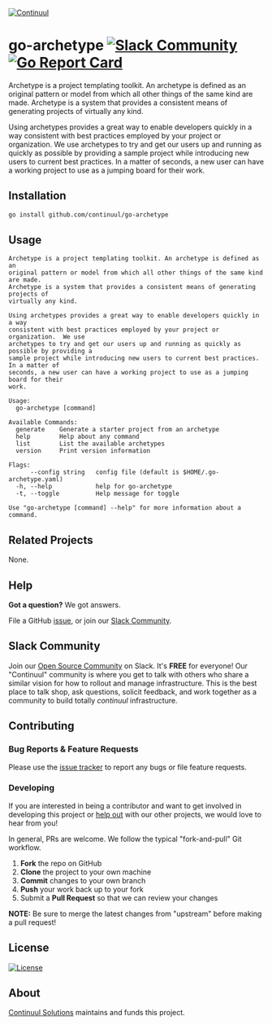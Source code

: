 [![Continuul][logo]](https://continuul.solutions)

# go-archetype [![Slack Community](https://img.shields.io/badge/slack-@continuul/green.svg?logo=slack)](https://slack.continuul.com) [![Go Report Card](https://goreportcard.com/badge/github.com/continuul/go-archetype)](https://goreportcard.com/report/github.com/continuul/go-archetype)


Archetype is a project templating toolkit. An archetype is defined as an
original pattern or model from which all other things of the same kind are made.
Archetype is a system that provides a consistent means of generating projects of
virtually any kind.

Using archetypes provides a great way to enable developers quickly in a way
consistent with best practices employed by your project or organization.  We use
archetypes to try and get our users up and running as quickly as possible by providing a
sample project while introducing new users to current best practices. In a matter of
seconds, a new user can have a working project to use as a jumping board for their
work.

## Installation

```bash
go install github.com/continuul/go-archetype
```

## Usage

```
Archetype is a project templating toolkit. An archetype is defined as an
original pattern or model from which all other things of the same kind are made.
Archetype is a system that provides a consistent means of generating projects of
virtually any kind.

Using archetypes provides a great way to enable developers quickly in a way
consistent with best practices employed by your project or organization.  We use
archetypes to try and get our users up and running as quickly as possible by providing a
sample project while introducing new users to current best practices. In a matter of
seconds, a new user can have a working project to use as a jumping board for their
work.

Usage:
  go-archetype [command]

Available Commands:
  generate    Generate a starter project from an archetype
  help        Help about any command
  list        List the available archetypes
  version     Print version information

Flags:
      --config string   config file (default is $HOME/.go-archetype.yaml)
  -h, --help            help for go-archetype
  -t, --toggle          Help message for toggle

Use "go-archetype [command] --help" for more information about a command.

```

## Related Projects

None.

## Help

**Got a question?** We got answers.

File a GitHub [issue](https://github.com/continuul/go-archetype/issues), or join our [Slack Community][slack].

## Slack Community

Join our [Open Source Community][slack] on Slack. It's **FREE** for everyone! Our "Continuul" community is where you get to talk with others who share a similar vision for how to rollout and manage infrastructure. This is the best place to talk shop, ask questions, solicit feedback, and work together as a community to build totally *continuul* infrastructure.

## Contributing

### Bug Reports & Feature Requests

Please use the [issue tracker](https://github.com/continuul/go-archetype/issues) to report any bugs or file feature requests.

### Developing

If you are interested in being a contributor and want to get involved in developing this project or [help out](https://cpco.io/help-out) with our other projects, we would love to hear from you!

In general, PRs are welcome. We follow the typical "fork-and-pull" Git workflow.

 1. **Fork** the repo on GitHub
 2. **Clone** the project to your own machine
 3. **Commit** changes to your own branch
 4. **Push** your work back up to your fork
 5. Submit a **Pull Request** so that we can review your changes

**NOTE:** Be sure to merge the latest changes from "upstream" before making a pull request!

## License

[![License](https://img.shields.io/badge/License-BSD%203--Clause-blue.svg)](https://opensource.org/licenses/BSD-3-Clause)

## About

[Continuul Solutions][website] maintains and funds this project.

  [logo]: https://avatars3.githubusercontent.com/u/57697117?s=60&v=4
  [website]: https://continuul.solutions
  [slack]: https://slack.continuul.com

  [100]: https://github.com/mlafeldt/chef-runner/blob/v0.9.0/chef/omnibus/omnibus.go
  [101]: https://github.com/hashicorp/vault-auth-plugin-example/blob/f5bad67c730e446b5fef826dfd5f1229a0e94475/Makefile
  [102]: https://sohlich.github.io/post/go_makefile/
  [103]: http://www.codershaven.com/multi-platform-makefile-for-go/
